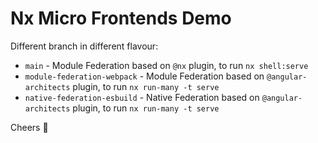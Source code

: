 # Nx Micro Frontends Demo

Different branch in different flavour:
* `main` - Module Federation based on `@nx` plugin, to run `nx shell:serve`
* `module-federation-webpack` - Module Federation based on `@angular-architects` plugin, to run `nx run-many -t serve`
* `native-federation-esbuild` - Native Federation based on `@angular-architects` plugin, to run `nx run-many -t serve`

Cheers :beers:
